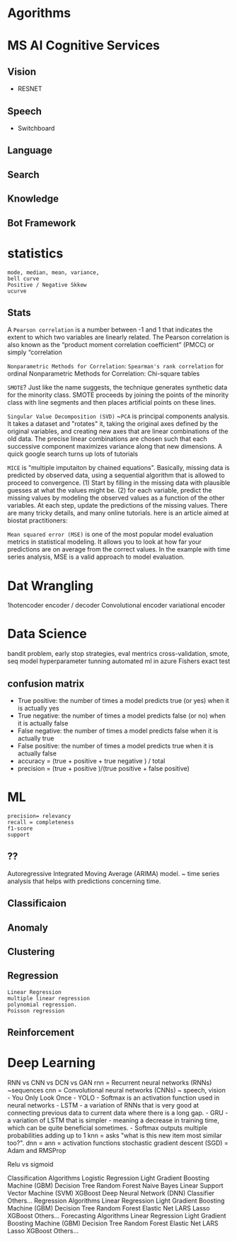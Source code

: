 # Agorithms

# MS AI Cognitive Services
## Vision
- RESNET
## Speech
- Switchboard
## Language
## Search
## Knowledge
## Bot Framework

# statistics
    mode, median, mean, variance,
    bell curve
    Positive / Negative Skkew
    ucurve

## Stats
A `Pearson correlation` is a number between -1 and 1 that indicates the extent to which two variables are linearly related. The Pearson correlation is also known as the “product moment correlation coefficient” (PMCC) or simply “correlation

`Nonparametric Methods for Correlation`: `Spearman's rank correlation` for ordinal 
Nonparametric Methods for Correlation: Chi-square tables

`SMOTE`? Just like the name suggests, the technique generates synthetic data for the minority class. SMOTE proceeds by joining the points of the minority class with line segments and then places artificial points on these lines.

`Singular Value Decomposition (SVD)`
~`PCA` is principal components analysis. It takes a dataset and "rotates" it, taking the original axes defined by the original variables, and creating new axes that are linear combinations of the old data. The precise linear combinations are chosen such that each successive component maximizes variance along that new dimensions. A quick google search turns up lots of tutorials


`MICE` is "multiple imputaiton by chained equations". Basically, missing data is predicted by observed data, using a sequential algorithm that is allowed to proceed to convergence. (1) Start by filling in the missing data with plausible guesses at what the values might be. (2) for each variable, predict the missing values by modeling the observed values as a function of the other variables. At each step, update the predictions of the missing values. There are many tricky details, and many online tutorials. here is an article aimed at biostat practitioners:

`Mean squared error (MSE)` is one of the most popular model evaluation metrics in statistical modeling. It allows you to look at how far your predictions are on average from the correct values. In the example with time series analysis, MSE is a valid approach to model evaluation.

# Dat Wrangling
1hotencoder
encoder / decoder
Convolutional encoder
variational encoder

# Data Science
bandit problem, early stop strategies, eval mentrics
cross-validation, smote, seq model
hyperparameter tunning
automated ml in azure
Fishers exact test

 ## confusion matrix
- True positive: the number of times a model predicts true (or yes) when it is actually yes
- True negative: the number of times a model predicts false (or no) when it is actually false
- False negative: the number of times a model predicts false when it is actually true
- False positive: the number of times a model predicts true when it is actually false
- accuracy = (true + positive + true negative ) / total
- precision = (true + positive )/(true positive + false positive)

# ML
    precision= relevancy
    recall = completeness
    f1-score
    support
## ??
 Autoregressive Integrated Moving Average (ARIMA) model. ~ time series analysis that helps with predictions concerning time.
## Classificaion
## Anomaly
## Clustering
## Regression
    Linear Regression
    multiple linear regression
    polynomial regression.
    Poisson regression
## Reinforcement

# Deep Learning
RNN vs CNN vs DCN vs GAN
rnn = Recurrent neural networks (RNNs) ~sequences
cnn = Convolutional neural networks (CNNs)  ~ speech, vision    
    - You Only Look Once - YOLO
    - Softmax is an activation function used in neural networks
    - LSTM - a variation of RNNs that is very good at connecting previous data to current data where there is a long gap.
    - GRU - a variation of LSTM that is simpler - meaning a decrease in training time, which can be quite beneficial sometimes.
      - Softmax outputs multiple probabilities adding up to 1 
knn = asks "what is this new item most similar too?".
dnn =
ann =
activation functions
     stochastic gradient descent (SGD) = Adam and RMSProp

Relu vs sigmoid 

Classification Algorithms
    Logistic Regression
    Light Gradient Boosting Machine (GBM)
    Decision Tree
    Random Forest
    Naive Bayes
    Linear Support Vector Machine (SVM)
    XGBoost
    Deep Neural Network (DNN) Classifier
    Others...
Regression Algorithms
    Linear Regression
    Light Gradient Boosting Machine (GBM)
    Decision Tree
    Random Forest
    Elastic Net
    LARS Lasso
    XGBoost
    Others...
Forecasting Algorithms
    Linear Regression
    Light Gradient Boosting Machine (GBM)
    Decision Tree
    Random Forest
    Elastic Net
    LARS Lasso
    XGBoost
    Others...